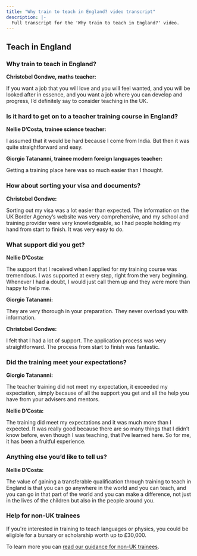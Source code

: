 ```yaml
---
title: "Why train to teach in England? video transcript"
description: |-
  Full transcript for the 'Why train to teach in England?' video.
---
```

## Teach in England

###  Why train to teach in England? 

**Christobel Gondwe, maths teacher:**

If you want a job that you will love and you will feel wanted, and you will be looked after in essence, and you want a job where you can develop and progress, I’d definitely say to consider teaching in the UK. 

### Is it hard to get on to a teacher training course in England? 

**Nellie D’Costa, trainee science teacher:**

I assumed that it would be hard because I come from India. But then it was quite straightforward and easy. 

**Giorgio Tatananni, trainee modern foreign languages teacher:**

Getting a training place here was so much easier than I thought. 

### How about sorting your visa and documents? 

**Christobel Gondwe:**

Sorting out my visa was a lot easier than expected. The information on the UK Border Agency’s website was very comprehensive, and my school and training provider were very knowledgeable, so I had people holding my hand from start to finish. It was very easy to do. 

### What support did you get? 

**Nellie D’Costa:**

The support that I received when I applied for my training course was tremendous. I was supported at every step, right from the very beginning. Whenever I had a doubt, I would just call them up and they were more than happy to help me. 

**Giorgio Tatananni:**

They are very thorough in your preparation. They never overload you with information. 

**Christobel Gondwe:**

I felt that I had a lot of support. The application process was very straightforward. The process from start to finish was fantastic. 

### Did the training meet your expectations? 

**Giorgio Tatananni:**

The teacher training did not meet my expectation, it exceeded my expectation, simply because of all the support you get and all the help you have from your advisers and mentors. 

**Nellie D’Costa:**

The training did meet my expectations and it was much more than I expected. It was really good because there are so many things that I didn’t know before, even though I was teaching, that I’ve learned here. So for me, it has been a fruitful experience. 

### Anything else you’d like to tell us? 

**Nellie D’Costa:**

The value of gaining a transferable qualification through training to teach in England is that you can go anywhere in the world and you can teach, and you can go in that part of the world and you can make a difference, not just in the lives of the children but also in the people around you. 

### Help for non-UK trainees 

If you're interested in training to teach languages or physics, you could be eligible for a bursary or scholarship worth up to £30,000. 

To learn more you can [read our guidance for non-UK trainees](/non-uk-teachers/train-to-teach-in-england-as-an-international-student).
